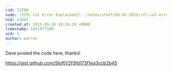```yaml
---
cid: 11700
node: ![CFL Cal Error Explained](../notes/stoft/03-02-2015/cfl-cal-error-explained)
nid: 11647
created_at: 2015-05-18 19:26:20 +0000
timestamp: 1431977180
uid: 1
author: warren
---
```


Dave posted the code here, thanks! 

https://gist.github.com/Stoft1/2f3fd173f1ea3ccb2b45

<script src="https://gist.github.com/Stoft1/2f3fd173f1ea3ccb2b45.js"></script>